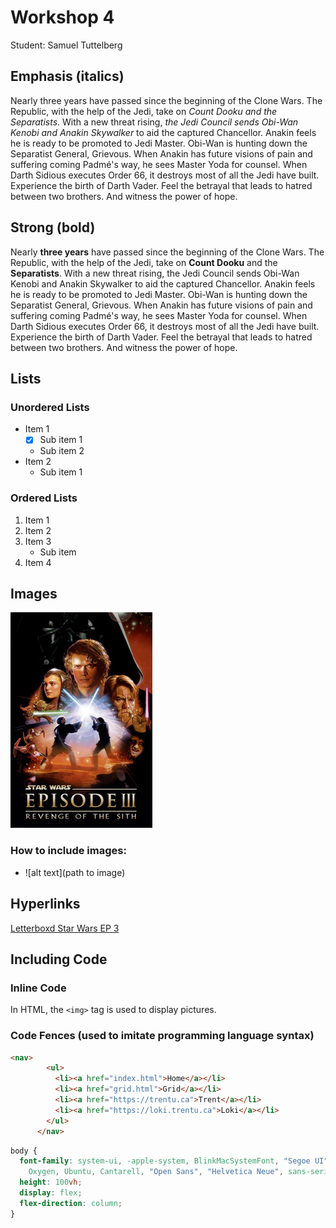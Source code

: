 # Workshop 4

Student: Samuel Tuttelberg

## Emphasis (italics)

Nearly three years have passed since the beginning of the Clone Wars. The Republic, with the help of the Jedi, take on *Count Dooku and the Separatists*. With a new threat rising, _the Jedi Council sends Obi-Wan Kenobi and Anakin Skywalker_ to aid the captured Chancellor. Anakin feels he is ready to be promoted to Jedi Master. Obi-Wan is hunting down the Separatist General, Grievous. When Anakin has future visions of pain and suffering coming Padmé's way, he sees Master Yoda for counsel. When Darth Sidious executes Order 66, it destroys most of all the Jedi have built. Experience the birth of Darth Vader. Feel the betrayal that leads to hatred between two brothers. And witness the power of hope.

## Strong (bold)

Nearly **three years** have passed since the beginning of the Clone Wars. The Republic, with the help of the Jedi, take on **Count Dooku** and the **Separatists**. With a new threat rising, the Jedi Council sends Obi-Wan Kenobi and Anakin Skywalker to aid the captured Chancellor. Anakin feels he is ready to be promoted to Jedi Master. Obi-Wan is hunting down the Separatist General, Grievous. When Anakin has future visions of pain and suffering coming Padmé's way, he sees Master Yoda for counsel. When Darth Sidious executes Order 66, it destroys most of all the Jedi have built. Experience the birth of Darth Vader. Feel the betrayal that leads to hatred between two brothers. And witness the power of hope.

## Lists

### Unordered Lists

- Item 1
  - [x] Sub item 1
  - Sub item 2
- Item 2
  - Sub item 1
### Ordered Lists

1. Item 1
2. Item 2
3. Item 3
    - Sub item
4. Item 4

## Images

![star wars episode 3 movie poster](./images/star-wars.png)

### How to include images: 
- ![alt text](path to image)

## Hyperlinks

[Letterboxd Star Wars EP 3](https://letterboxd.com/film/star-wars-episode-iii-revenge-of-the-sith/)

## Including Code

### Inline Code

In HTML, the `<img>` tag is used to display pictures.

### Code Fences (used to imitate programming language syntax)

```html
<nav>
        <ul>
          <li><a href="index.html">Home</a></li>
          <li><a href="grid.html">Grid</a></li>
          <li><a href="https://trentu.ca">Trent</a></li>
          <li><a href="https://loki.trentu.ca">Loki</a></li>
        </ul>
      </nav>
```

```css
body {
  font-family: system-ui, -apple-system, BlinkMacSystemFont, "Segoe UI", Roboto,
    Oxygen, Ubuntu, Cantarell, "Open Sans", "Helvetica Neue", sans-serif;
  height: 100vh;
  display: flex;
  flex-direction: column;
}
```